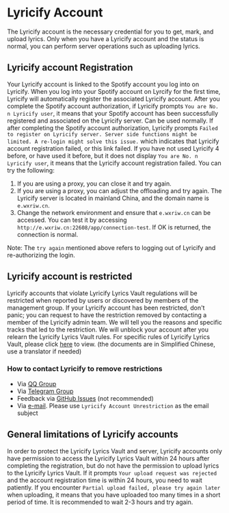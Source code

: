 # Lyricify Account

The Lyricify account is the necessary credential for you to get, mark, and upload lyrics. Only when you have a Lyricify account and the status is normal, you can perform server operations such as uploading lyrics.

## Lyricify account Registration
Your Lyricify account is linked to the Spotify account you log into on Lyricify. When you log into your Spotify account on Lyrcify for the first time, Lyricify will automatically register the associated Lyricify account.
After you complete the Spotify account authorization, if Lyricify prompts `You are No. n Lyricify user`, it means that your Spotify account has been successfully registered and associated on the Lyricify server. Can be used normally.
If after completing the Spotify account authorization, Lyricify prompts `Failed to register on Lyricify server. Server side functions might be limited. A re-login might solve this issue.` which indicates that Lyricify account registration failed, or this link failed. If you have not used Lyricify 4 before, or have used it before, but it does not display `You are No. n Lyricify user`, it means that the Lyricify account registration failed. You can try the following:
1. If you are using a proxy, you can close it and try again.
2. If you are using a proxy, you can adjust the offloading and try again. The Lyricify server is located in mainland China, and the domain name is `e.wxriw.cn`.
3. Change the network environment and ensure that `e.wxriw.cn` can be accessed. You can test it by accessing `http://e.wxriw.cn:22608/app/connection-test`. If OK is returned, the connection is normal.

Note: The `try again` mentioned above refers to logging out of Lyricify and re-authorizing the login.

## Lyricify account is restricted
Lyricify accounts that violate Lyricify Lyrics Vault regulations will be restricted when reported by users or discovered by members of the management group.
If your Lyricify account has been restricted, don't panic; you can request to have the restriction removed by contacting a member of the Lyricify admin team. We will tell you the reasons and specific tracks that led to the restriction. We will unblock your account after you relearn the Lyricify Lyrics Vault rules.
For specific rules of Lyricify Lyrics Vault, please click [here](https://github.com/WXRIW/Lyricify-App/blob/main/docs/Lyricify%204/README.md#lyricify-%E6%AD%8C%E8%AF%8D%E5%BA%93) to view. (the documents are in Simplified Chinese, use a translator if needed)

### How to contact Lyricify to remove restrictions
- Via [QQ Group](https://jq.qq.com/?_wv=1027&k=hZG8VRV4)
- Via [Telegram Group](https://t.me/lyricify)
- Feedback via [GitHub Issues](https://github.com/WXRIW/Lyricify-App/issues) (not recommended)
- Via [e-mail](mailto:wxriw@foxmail.com). Please use `Lyricify Account Unrestriction` as the email subject

## General limitations of Lyricify accounts
In order to protect the Lyricify Lyrics Vault and server, Lyricify accounts only have permission to access the Lyricify Lyrics Vault within 24 hours after completing the registration, but do not have the permission to upload lyrics to the Lyricify Lyrics Vault. If it prompts `Your upload request was rejected` and the account registration time is within 24 hours, you need to wait patiently.
If you encounter `Partial upload failed, please try again later` when uploading, it means that you have uploaded too many times in a short period of time. It is recommended to wait 2-3 hours and try again.